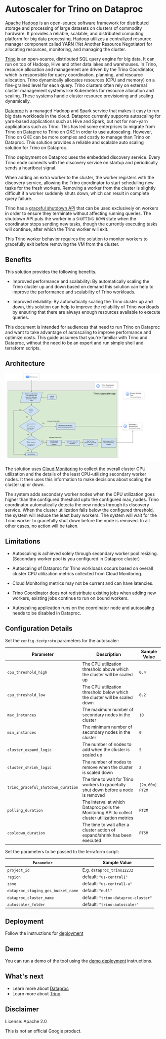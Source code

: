 # Autoscaler for Trino on Dataproc

[Apache Hadoop](https://hadoop.apache.org/) is an open-source software framework for distributed storage and processing of large datasets on clusters of commodity hardware.
It provides a reliable, scalable, and distributed computing platform for big data processing.
Hadoop utilizes a centralized resource manager component called YARN (Yet Another Resource Negotiator) for allocating resources, monitoring, and managing the cluster.

[Trino](https://trino.io/) is an open-source, distributed SQL query engine for big data. It can run on top of Hadoop, Hive and other data lakes and warehouses.
In Trino, resource allocation and management are driven by the Trino Coordinator, which is responsible for query coordination, planning, and resource allocation.
Trino dynamically allocates resources (CPU and memory) on a fine-grained level for each query. Trino clusters often rely on external cluster management systems like Kubernetes for resource allocation and scaling. These systems handle cluster resource provisioning and scaling dynamically.

[Dataproc](https://cloud.google.com/dataproc?hl=en) is a managed Hadoop and Spark service that makes it easy to run big data workloads in the cloud.
Dataproc currently supports autoscaling for yarn-based applications such as Hive and Spark, but not for non-yarn applications such as Trino.
This has led some enterprises to migrate from Trino on Dataproc to Trino on GKE in order to use autoscaling. However, Trino on GKE can be more complex and costly to manage than Trino on Dataproc.
This solution provides a reliable and scalable auto scaling solution for Trino on Dataproc.

Trino deployment on Dataproc uses the embedded discovery service. Every Trino node connects with the discovery service on startup and periodically sends a heartbeat signal.

When adding an extra worker to the cluster, the worker registers with the discovery service, allowing the Trino coordinator to start scheduling new tasks for the fresh workers. Removing a worker from the cluster is slightly difficult if a worker suddenly shuts down, which can result in complete query failure.

Trino has a [graceful shutdown API](https://trino.io/docs/current/admin/graceful-shutdown.html) that can be used exclusively on workers in order to ensure they terminate without affecting running queries. The shutdown API puts the worker in a `SHUTTING_DOWN` state when the coordinator stops sending new tasks, though the currently executing tasks will continue, after which the Trino worker will exit.

This Trino worker behavior requires the solution to monitor workers to gracefully exit before removing the VM from the cluster.

## Benefits

This solution provides the following benefits.

- Improved performance and scalability: By automatically scaling the Trino cluster up and down based on demand this solution can help to improve the performance and scalability of Trino workloads.

- Improved reliability: By automatically scaling the Trino cluster up and down, this solution can help to improve the reliability of Trino workloads by ensuring that there are always enough resources available to execute queries.

This document is intended for audiences that need to run Trino on Dataproc and want to take advantage of autoscaling to improve performance and optimize costs. This guide assumes that you're familiar with Trino and Dataproc, without the need to be an expert and run simple shell and terraform scripts.

## Architecture

![Architecture](Autoscaler.svg "Solution Architecture")

The solution uses [Cloud Monitoring]( http://cloud.google.com/monitoring) to collect the overall cluster CPU utilization and the details of the least CPU-utilizing secondary worker nodes. It then uses this information to make decisions about scaling the cluster up or down.

The system adds secondary worker nodes when the CPU utilization goes higher than the configured threshold upto the configured max_nodes.
Trino coordinator automatically detecta the new nodes through its discovery service.
When the cluster utilization falls below the configured threshold, the system will reduce the least busy workers.
The system will wait for the Trino worker to gracefully shut down before the node is removed. In all other cases, no action will be taken.

## Limitations

- Autoscaling is achieved solely through secondary worker pool resizing.\
    (Secondary worker pool is you configured in Dataproc cluster)

- Autoscaling of Dataproc for Trino workloads occurs based on overall cluster CPU utilization metrics collected from Cloud Monitoring.

- Cloud Monitoring metrics may not be current and can have latencies.

- Trino Coordinator does not redistribute existing jobs when adding new workers, existing jobs continue to run on bound workers.

- Autoscaling application runs on the coordinator node and autoscaling needs to be disabled in Dataproc.

## Configuration Details

Set the `config.textproto` parameters for the autoscaler:

| Parameter                        | Description                                                                                    | Sample Value  |
|----------------------------------|------------------------------------------------------------------------------------------------|---------------|
| `cpu_threshold_high` | The CPU utilization threshold above which the cluster will be scaled up                        | `0.4` |
| `cpu_threshold_low` | The CPU utilization threshold below which the cluster will be scaled down                      | `0.2` |
| `max_instances` | The maximum number of secondary nodes in the cluster                                           | `10` |
| `min_instances` | The minimum number of secondary nodes in the cluster                                           | `0` |
| `cluster_expand_logic` | The number of nodes to add when the cluster is scaled up                                       | `5` |
| `cluster_shrink_logic` | The number of nodes to remove when the cluster is scaled down                                  | `2` |
| `trino_graceful_shutdown_duration` | The time to wait for Trino workers to gracefully shut down before a node is removed            | `[2m,60m] PT2M`|
| `polling_duration` | The interval at which Dataproc polls the Monitoring API to collect cluster utilization metrics | `PT2M` |
| `cooldown_duration` | The time to wait after a cluster action of expand/shrink has been executed                     | `PT5M` |

Set the parameters to be passed to the terraform script:

| `Parameter` | Sample Value                      |
|----------------------------------|-----------------------------------|
| `project_id` | E.g. `dataproc_trino12232`|
| `region` | default: `"us-central1"`|
| `zone` | default: `"us-central1-a"`|
| `dataproc_staging_gcs_bucket_name` | default: `"null"` |
| `dataproc_cluster_name` | default: `"trino-dataproc-cluster"` |
| `autoscaler_folder` | default: `"trino-autoscaler"` |

## Deployment

Follow the instructions for [deployment](deployment.md)

## Demo

You can run a demo of the tool using the [demo deployment](demo.md) instructions.

## What's next

- Learn more about [Dataproc](https://cloud.google.com/dataproc)
- Learn more about [Trino](https://trino.io)

## Disclaimer

License: Apache 2.0

This is not an official Google product.
